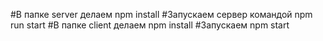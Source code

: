 #В папке server делаем npm install
#Запускаем сервер командой npm run start
#В папке client делаем npm install
#Запускаем npm start
